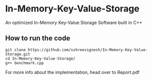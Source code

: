 # In-Memory-Key-Value-Storage #
An optimized In-Memory Key-Value Storage Software built in C++ 

## How to run the code ##
   ```
   git clone https://github.com/sshreevignesh/In-Memory-Key-Value-Storage.git
   cd In-Memory-Key-Value-Storage/
   g++ benchmark.cpp
   ```
   
For more info about the implementation, head over to Report.pdf
